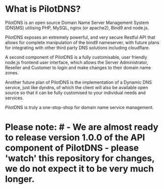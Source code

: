 # What is PilotDNS? # 

PilotDNS is an open source Domain Name Server Management System (DNSMS) utilising PHP, MySQL, nginx (or apache2), Bind9 and node.js.

PilotDNS exposes an extremely powerful, and very secure Restful API that allows for complete manipulation of the bind9 nameserver, with future plans for integrating with other third party DNS solutions including cloudflare.

A second component of PilotDNS is a fully customisable, user friendly node.js frontend user interface, which allows the Server Administrator, Reseller and Customer to login and make changes to their domain name zones.

Another future plan of PilotDNS is the implementation of a Dynamic DNS service, just like dyndns, of which the client will also be available open source so that it can be fully customised to your individual needs and services.

PilotDNS is truly a one-stop-shop for domain name service management.

# Please note: # - We are almost ready to release version 1.0.0 of the API component of PilotDNS - please 'watch' this repository for changes, we do not expect it to be very much longer.
